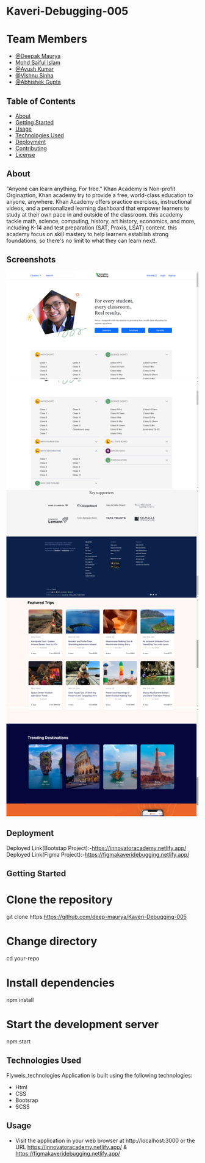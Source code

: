 # Kaveri-Debugging-005

# Team Members

- [@Deepak Maurya](https://github.com/deep-maurya)
- [Mohd Saiful Islam](https://github.com/sislam824)
- [@Ayush Kumar](https://github.com/Ayush243871)
- [@Vishnu Sinha](https://github.com/VishnuSinha7600)
- [@Abhishek Gupta ](https://github.com/abhigupta3985)

## Table of Contents

- [About](#about)
- [Getting Started](#getting-started)
- [Usage](#usage)
- [Technologies Used](#technologies-used)
- [Deployment](#deployment)
- [Contributing](#contributing)
- [License](#license)

## About

"Anyone can learn anything. For free."
Khan Academy is Non-profit Orginaztion, Khan academy try to provide a free, world-class education to anyone, anywhere. Khan Academy offers practice exercises, instructional videos, and a personalized learning dashboard that empower learners to study at their own pace in and outside of the classroom. this academy tackle math, science, computing, history, art history, economics, and more, including K-14 and test preparation (SAT, Praxis, LSAT) content. this academy focus on skill mastery to help learners establish strong foundations, so there's no limit to what they can learn next!.

## Screenshots

![Screenshot 1](./Bootstrap/assest/pic1.png)
![Screenshot 2](./Bootstrap/assest/pic2.png)
![Screenshot 3](./Bootstrap/assest/pic3.png)
![Screenshot 3](./Bootstrap/assest/figma1.png)
![Screenshot 3](./Bootstrap/assest/figma2.png)

## Deployment

Deployed Link(Bootstap Project):-https://innovatoracademy.netlify.app/
Deployed Link(Figma Project):-https://figmakaveridebugging.netlify.app/

## Getting Started

# Clone the repository

git clone https:https://github.com/deep-maurya/Kaveri-Debugging-005

# Change directory

cd your-repo

# Install dependencies

npm install

# Start the development server

npm start

## Technologies Used

Flyweis_technologies Application is built using the following technologies:

- Html
- CSS
- Bootsrap
- SCSS

## Usage

- Visit the application in your web browser at http://localhost:3000 or the URL https://innovatoracademy.netlify.app/ & https://figmakaveridebugging.netlify.app/
